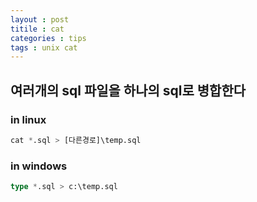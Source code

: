 ```yaml
---
layout : post
titile : cat
categories : tips
tags : unix cat
---
```



## 여러개의 sql 파일을 하나의 sql로 병합한다

### in linux

```sql
cat *.sql > [다른경로]\temp.sql
```


### in windows

```sql
type *.sql > c:\temp.sql
```

